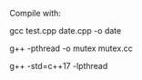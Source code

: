 Compile with:

gcc test.cpp date.cpp -o date


g++ -pthread -o mutex mutex.cc

g++ -std=c++17 -lpthread
